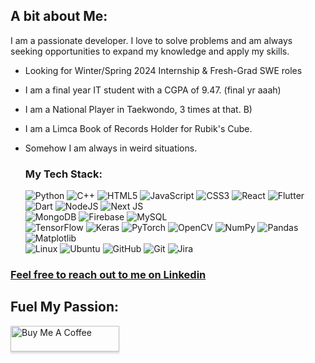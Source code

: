 <!--
**jyotsnayall/jyotsnayall** is a ✨ _special_ ✨ repository because its `README.md` (this file) appears on your GitHub profile.

Here are some ideas to get you started:

- 🔭 I’m currently working on ...
- 🌱 I’m currently learning ...
- 👯 I’m looking to collaborate on ...
- 🤔 I’m looking for help with ...
- 💬 Ask me about ...
- 📫 How to reach me: ...
- 😄 Pronouns: ...
- ⚡ Fun fact: ...
-->


## A bit about Me:
I am a passionate developer. I love to solve problems and am always seeking opportunities to expand my knowledge and apply my skills. 
- Looking for Winter/Spring 2024 Internship & Fresh-Grad SWE roles
- I am a final year IT student with a CGPA of 9.47. (final yr aaah)
- I am a National Player in Taekwondo, 3 times at that. B)
- I am a Limca Book of Records Holder for Rubik's Cube.
- Somehow I am always in weird situations.

  ### My Tech Stack:

  ![Python](https://img.shields.io/badge/python-3670A0?style=for-the-badge&logo=python&logoColor=ffdd54)
  ![C++](https://img.shields.io/badge/c++-%2300599C.svg?style=for-the-badge&logo=c%2B%2B&logoColor=white)
  ![HTML5](https://img.shields.io/badge/html5-%23E34F26.svg?style=for-the-badge&logo=html5&logoColor=white)
  ![JavaScript](https://img.shields.io/badge/javascript-%23323330.svg?style=for-the-badge&logo=javascript&logoColor=%23F7DF1E)
  ![CSS3](https://img.shields.io/badge/css3-%231572B6.svg?style=for-the-badge&logo=css3&logoColor=white)
  ![React](https://shields.io/badge/react-black?logo=react&style=for-the-badge)
  ![Flutter](https://img.shields.io/badge/Flutter-%2302569B.svg?style=for-the-badge&logo=Flutter&logoColor=white)
  ![Dart](https://img.shields.io/badge/dart-%230175C2.svg?style=for-the-badge&logo=dart&logoColor=white)
  ![NodeJS](https://img.shields.io/badge/node.js-6DA55F?style=for-the-badge&logo=node.js&logoColor=white)
  ![Next JS](https://img.shields.io/badge/Next-black?style=for-the-badge&logo=next.js&logoColor=white)                        <br>
  ![MongoDB](https://img.shields.io/badge/MongoDB-%234ea94b.svg?style=for-the-badge&logo=mongodb&logoColor=white)
  ![Firebase](https://img.shields.io/badge/Firebase-039BE5?style=for-the-badge&logo=Firebase&logoColor=white)
  ![MySQL](https://img.shields.io/badge/mysql-%2300f.svg?style=for-the-badge&logo=mysql&logoColor=white)                      <br>
  ![TensorFlow](https://img.shields.io/badge/TensorFlow-%23FF6F00.svg?style=for-the-badge&logo=TensorFlow&logoColor=white)
  ![Keras](https://img.shields.io/badge/Keras-%23D00000.svg?style=for-the-badge&logo=Keras&logoColor=white)
  ![PyTorch](https://img.shields.io/badge/PyTorch-%23EE4C2C.svg?style=for-the-badge&logo=PyTorch&logoColor=white)
  ![OpenCV](https://img.shields.io/badge/opencv-%23white.svg?style=for-the-badge&logo=opencv&logoColor=white)
  ![NumPy](https://img.shields.io/badge/numpy-%23013243.svg?style=for-the-badge&logo=numpy&logoColor=white)
  ![Pandas](https://img.shields.io/badge/pandas-%23150458.svg?style=for-the-badge&logo=pandas&logoColor=white)
  ![Matplotlib](https://img.shields.io/badge/Matplotlib-%23ffffff.svg?style=for-the-badge&logo=Matplotlib&logoColor=black)     <br>
  ![Linux](https://img.shields.io/badge/Linux-FCC624?style=for-the-badge&logo=linux&logoColor=black)
  ![Ubuntu](https://img.shields.io/badge/Ubuntu-E95420?style=for-the-badge&logo=ubuntu&logoColor=white)
  ![GitHub](https://img.shields.io/badge/github-%23121011.svg?style=for-the-badge&logo=github&logoColor=white)
  ![Git](https://img.shields.io/badge/git-%23F05033.svg?style=for-the-badge&logo=git&logoColor=white)
  ![Jira](https://img.shields.io/badge/jira-%230A0FFF.svg?style=for-the-badge&logo=jira&logoColor=white)
  <!--
  ![Docker](https://img.shields.io/badge/docker-%230db7ed.svg?style=for-the-badge&logo=docker&logoColor=white)                 <br>
  ![Anaconda](https://img.shields.io/badge/Anaconda-%2344A833.svg?style=for-the-badge&logo=anaconda&logoColor=white)
  ![Jupyter Notebook](https://img.shields.io/badge/jupyter-%23FA0F00.svg?style=for-the-badge&logo=jupyter&logoColor=white)
  ![PyCharm](https://img.shields.io/badge/pycharm-143?style=for-the-badge&logo=pycharm&logoColor=black&color=black&labelColor=green)
  ![Visual Studio Code](https://img.shields.io/badge/Visual%20Studio%20Code-0078d7.svg?style=for-the-badge&logo=visual-studio-code&logoColor=white)
  -->

### <a href="https://www.linkedin.com/in/jyotsnayall" target="_blank">Feel free to reach out to me on Linkedin</a>

## Fuel My Passion:

<a href="https://www.buymeacoffee.com/jyotsnayall" target="_blank"><img src="https://www.buymeacoffee.com/assets/img/custom_images/orange_img.png" alt="Buy Me A Coffee" style="height: 41px !important;width: 174px !important;box-shadow: 0px 3px 2px 0px rgba(190, 190, 190, 0.5) !important;-webkit-box-shadow: 0px 3px 2px 0px rgba(190, 190, 190, 0.5) !important;" ></a>
